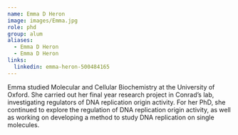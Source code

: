 ```yaml
---
name: Emma D Heron
image: images/Emma.jpg
role: phd
group: alum
aliases:
  - Emma D Heron
  - Emma D Heron
links:
  linkedin: emma-heron-500484165
---
```


Emma studied Molecular and Cellular Biochemistry at the University of Oxford. She carried out her final 
year research project in Conrad’s lab, investigating regulators of DNA replication origin activity. For her 
PhD, she continued to explore the regulation of DNA replication origin activity, as well as working 
on developing a method to study DNA replication on single molecules.
